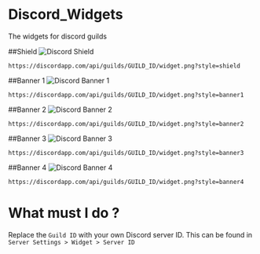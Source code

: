 # Discord_Widgets
The widgets for discord guilds

##Shield
![Discord Shield](https://discordapp.com/api/guilds/807074368949714954/widget.png?style=shield)
```
https://discordapp.com/api/guilds/GUILD_ID/widget.png?style=shield
```

##Banner 1
![Discord Banner 1](https://discordapp.com/api/guilds/807074368949714954/widget.png?style=banner1)
```
https://discordapp.com/api/guilds/GUILD_ID/widget.png?style=banner1
```

##Banner 2
![Discord Banner 2](https://discordapp.com/api/guilds/807074368949714954/widget.png?style=banner2)
```
https://discordapp.com/api/guilds/GUILD_ID/widget.png?style=banner2
```

##Banner 3
![Discord Banner 3](https://discordapp.com/api/guilds/807074368949714954/widget.png?style=banner3)
```
https://discordapp.com/api/guilds/GUILD_ID/widget.png?style=banner3
```

##Banner 4
![Discord Banner 4](https://discordapp.com/api/guilds/807074368949714954/widget.png?style=banner4)
```
https://discordapp.com/api/guilds/GUILD_ID/widget.png?style=banner4
```


# What must I do ?
Replace the `Guild ID` with your own Discord server ID.
This can be found in `Server Settings > Widget > Server ID` 
